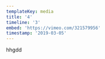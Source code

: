 ```yaml
---
templateKey: media
title: '4'
timeline: '3'
embed: 'https://vimeo.com/321579956'
timestamp: '2019-03-05'
---
```

hhgdd
